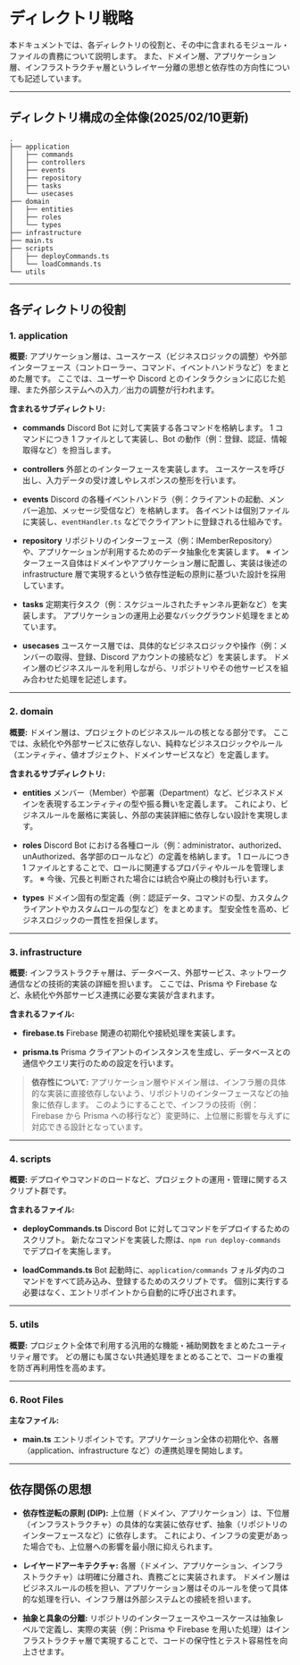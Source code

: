 # ディレクトリ戦略

本ドキュメントでは、各ディレクトリの役割と、その中に含まれるモジュール・ファイルの責務について説明します。
また、ドメイン層、アプリケーション層、インフラストラクチャ層というレイヤー分離の思想と依存性の方向性についても記述しています。

---

## ディレクトリ構成の全体像(2025/02/10更新)

```
.
├── application
│   ├── commands
│   ├── controllers
│   ├── events
│   ├── repository
│   ├── tasks
│   └── usecases
├── domain
│   ├── entities
│   ├── roles
│   └── types
├── infrastructure
├── main.ts
├── scripts
│   ├── deployCommands.ts
│   └── loadCommands.ts
└── utils
```

---

## 各ディレクトリの役割

### 1. application

**概要:**
アプリケーション層は、ユースケース（ビジネスロジックの調整）や外部インターフェース（コントローラー、コマンド、イベントハンドラなど）をまとめた層です。
ここでは、ユーザーや Discord とのインタラクションに応じた処理、また外部システムへの入力／出力の調整が行われます。

**含まれるサブディレクトリ:**

- **commands**
  Discord Bot に対して実装する各コマンドを格納します。
  1 コマンドにつき 1 ファイルとして実装し、Bot の動作（例：登録、認証、情報取得など）を担当します。

- **controllers**
  外部とのインターフェースを実装します。
  ユースケースを呼び出し、入力データの受け渡しやレスポンスの整形を行います。

- **events**
  Discord の各種イベントハンドラ（例：クライアントの起動、メンバー追加、メッセージ受信など）を格納します。
  各イベントは個別ファイルに実装し、`eventHandler.ts` などでクライアントに登録される仕組みです。

- **repository**
  リポジトリのインターフェース（例：IMemberRepository）や、アプリケーションが利用するためのデータ抽象化を実装します。
  ※ インターフェース自体はドメインやアプリケーション層に配置し、実装は後述の infrastructure 層で実現するという依存性逆転の原則に基づいた設計を採用しています。

- **tasks**
  定期実行タスク（例：スケジュールされたチャンネル更新など）を実装します。
  アプリケーションの運用上必要なバックグラウンド処理をまとめています。

- **usecases**
  ユースケース層では、具体的なビジネスロジックや操作（例：メンバーの取得、登録、Discord アカウントの接続など）を実装します。
  ドメイン層のビジネスルールを利用しながら、リポジトリやその他サービスを組み合わせた処理を記述します。

---

### 2. domain

**概要:**
ドメイン層は、プロジェクトのビジネスルールの核となる部分です。
ここでは、永続化や外部サービスに依存しない、純粋なビジネスロジックやルール（エンティティ、値オブジェクト、ドメインサービスなど）を定義します。

**含まれるサブディレクトリ:**

- **entities**
  メンバー（Member）や部署（Department）など、ビジネスドメインを表現するエンティティの型や振る舞いを定義します。
  これにより、ビジネスルールを厳格に実装し、外部の実装詳細に依存しない設計を実現します。

- **roles**
  Discord Bot における各種ロール（例：administrator、authorized、unAuthorized、各学部のロールなど）の定義を格納します。
  1 ロールにつき 1 ファイルとすることで、ロールに関連するプロパティやルールを管理します。
  ※ 今後、冗長と判断された場合には統合や廃止の検討も行います。

- **types**
  ドメイン固有の型定義（例：認証データ、コマンドの型、カスタムクライアントやカスタムロールの型など）をまとめます。
  型安全性を高め、ビジネスロジックの一貫性を担保します。

---

### 3. infrastructure

**概要:**
インフラストラクチャ層は、データベース、外部サービス、ネットワーク通信などの技術的実装の詳細を担います。
ここでは、Prisma や Firebase など、永続化や外部サービス連携に必要な実装が含まれます。

**含まれるファイル:**

- **firebase.ts**
  Firebase 関連の初期化や接続処理を実装します。

- **prisma.ts**
  Prisma クライアントのインスタンスを生成し、データベースとの通信やクエリ実行のための設定を行います。

> **依存性について:**
> アプリケーション層やドメイン層は、インフラ層の具体的な実装に直接依存しないよう、リポジトリのインターフェースなどの抽象に依存します。
> このようにすることで、インフラの技術（例：Firebase から Prisma への移行など）変更時に、上位層に影響を与えずに対応できる設計となっています。

---

### 4. scripts

**概要:**
デプロイやコマンドのロードなど、プロジェクトの運用・管理に関するスクリプト群です。

**含まれるファイル:**

- **deployCommands.ts**
  Discord Bot に対してコマンドをデプロイするためのスクリプト。
  新たなコマンドを実装した際は、`npm run deploy-commands` でデプロイを実施します。

- **loadCommands.ts**
  Bot 起動時に、`application/commands` フォルダ内のコマンドをすべて読み込み、登録するためのスクリプトです。
  個別に実行する必要はなく、エントリポイントから自動的に呼び出されます。

---

### 5. utils

**概要:**
プロジェクト全体で利用する汎用的な機能・補助関数をまとめたユーティリティ層です。
どの層にも属さない共通処理をまとめることで、コードの重複を防ぎ再利用性を高めます。

---

### 6. Root Files

**主なファイル:**

- **main.ts**
  エントリポイントです。アプリケーション全体の初期化や、各層（application、infrastructure など）の連携処理を開始します。

---

## 依存関係の思想

- **依存性逆転の原則 (DIP):**
  上位層（ドメイン、アプリケーション）は、下位層（インフラストラクチャ）の具体的な実装に依存せず、抽象（リポジトリのインターフェースなど）に依存します。
  これにより、インフラの変更があった場合でも、上位層への影響を最小限に抑えられます。

- **レイヤードアーキテクチャ:**
  各層（ドメイン、アプリケーション、インフラストラクチャ）は明確に分離され、責務ごとに実装されます。
  ドメイン層はビジネスルールの核を担い、アプリケーション層はそのルールを使って具体的な処理を行い、インフラ層は外部システムとの接続を担います。

- **抽象と具象の分離:**
  リポジトリのインターフェースやユースケースは抽象レベルで定義し、実際の実装（例：Prisma や Firebase を用いた処理）はインフラストラクチャ層で実現することで、コードの保守性とテスト容易性を向上させます。
